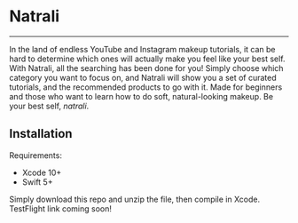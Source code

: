 # Natrali
---
In the land of endless YouTube and Instagram makeup tutorials, it can be hard to determine which ones will actually make you feel like your best self.
With Natrali, all the searching has been done for you! Simply choose which category you want to focus on, and Natrali will show you a set of curated
tutorials, and the recommended products to go with it. Made for beginners and those who want to learn how to do soft, natural-looking makeup.
Be your best self, *natrali*.

## Installation
Requirements:
- Xcode 10+
- Swift 5+

Simply download this repo and unzip the file, then compile in Xcode. TestFlight link coming soon!

